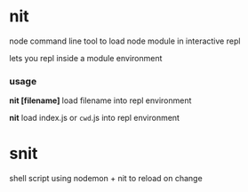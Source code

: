 nit
===

node command line tool to load node module in interactive repl

lets you repl inside a module environment

### usage ###

**nit [filename]** load filename into repl environment

**nit** load index.js or `cwd`.js into repl environment


snit
====

shell script using nodemon + nit to reload on change
